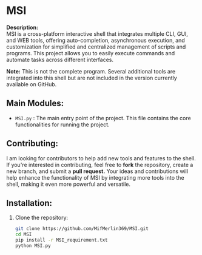 # MSI

**Description:**  
MSI is a cross-platform interactive shell that integrates multiple CLI, GUI, and WEB tools, offering auto-completion, asynchronous execution, and customization for simplified and centralized management of scripts and programs. This project allows you to easily execute commands and automate tasks across different interfaces.  

**Note:** This is not the complete program. Several additional tools are integrated into this shell but are not included in the version currently available on GitHub.  

## Main Modules:
- `MSI.py` : The main entry point of the project. This file contains the core functionalities for running the project.

## Contributing:
I am looking for contributors to help add new tools and features to the shell. If you're interested in contributing, feel free to **fork** the repository, create a new branch, and submit a **pull request.** Your ideas and contributions will help enhance the functionality of MSI by integrating more tools into the shell, making it even more powerful and versatile.

## Installation:
1. Clone the repository:
   ```bash
   git clone https://github.com/MifMerlin369/MSI.git
   cd MSI
   pip install -r MSI_requirement.txt
   python MSI.py
